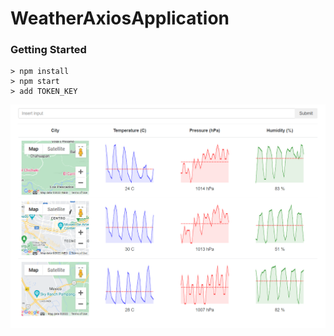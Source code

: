 # WeatherAxiosApplication

### Getting Started

```
> npm install
> npm start
> add TOKEN_KEY
```

![plot](https://github.com/Rockstar4400/Udemy-ReactCourses/blob/main/Udemy-React-Stephen-Develop/32.OldReactVersion/3.WeatherAxios/CaptureWeatherApp.PNG?raw=true)